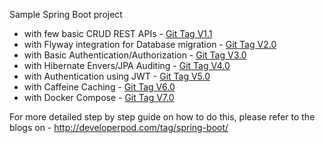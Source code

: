 Sample Spring Boot project 
 - with few basic CRUD REST APIs - [Git Tag V1.1](https://github.com/chatterjeesunit/spring-boot-app/tree/v1.1)
 - with Flyway integration for Database migration - [Git Tag V2.0](https://github.com/chatterjeesunit/spring-boot-app/tree/v2.0)
 - with Basic Authentication/Authorization - [Git Tag V3.0](https://github.com/chatterjeesunit/spring-boot-app/tree/v3.0)
 - with Hibernate Envers/JPA Auditing - [Git Tag V4.0](https://github.com/chatterjeesunit/spring-boot-app/tree/v4.0)
 - with Authentication using JWT - [Git Tag V5.0](https://github.com/chatterjeesunit/spring-boot-app/tree/v5.0)
 - with Caffeine Caching - [Git Tag V6.0](https://github.com/chatterjeesunit/spring-boot-app/tree/v6.0)
 - with Docker Compose - [Git Tag V7.0](https://github.com/chatterjeesunit/spring-boot-app/tree/v7.0)
 
For more detailed step by step guide on how to do this, please refer to the blogs on - http://developerpod.com/tag/spring-boot/